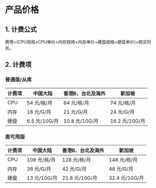 # 产品价格

## 1. 计费公式

费用=(CPU规格×CPU单价+内存规格×内存单价+硬盘规格×硬盘单价)×购买时长。

## 2. 计费项

### 普通版/从库

| 计费项    | 中国大陆 |  香港B、台北及海外 | 新加坡 |
| ------- | --------- | --------- | --------- | 
| CPU     | 54 元/核/月   | 64 元/核/月   | 74 元/核/月   |
| 内存     | 18 元/G/月   | 21 元/G/月    | 24 元/G/月   |
| 硬盘     | 6.5 元/10G/月 | 10.8 元/10G/月   | 16.2 元/10G/月   |

### 高可用版

| 计费项    | 中国大陆 |  香港B、台北及海外 | 新加坡 |
| ------- | --------- | --------- | --------- | 
| CPU     | 108 元/核/月   | 128 元/核/月   | 148 元/核/月   |
| 内存     | 36 元/G/月   | 42 元/G/月    | 48 元/G/月   |
| 硬盘     | 13 元/10G/月 | 21.6 元/10G/月   | 32.4 元/10G/月   |


